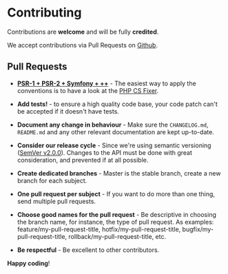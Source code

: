 # Contributing

Contributions are **welcome** and will be fully **credited**.

We accept contributions via Pull Requests on [Github](https://github.com//medunes/medupsert).

## Pull Requests

- **[PSR-1 + PSR-2 + Symfony + ++](https://github.com/medunes/medupsert/blob/master/.php_cs.dist)** - The easiest way to apply the conventions is to have a look at the [PHP CS Fixer](https://github.com/FriendsOfPHP/PHP-CS-Fixer#usage).

- **Add tests!** - to ensure a high quality code base, your code patch can't be accepted if it doesn't have tests.

- **Document any change in behaviour** - Make sure the `CHANGELOG.md`, `README.md` and any other relevant documentation are kept up-to-date.

- **Consider our release cycle** - Since we're using semantic versioning ([SemVer v2.0.0](http://semver.org/)). Changes to the API must be done with great consideration, and prevented if at all possible.

- **Create dedicated branches** - Master is the stable branch, create a new branch for each subject.

- **One pull request per subject** - If you want to do more than one thing, send multiple pull requests.

- **Choose good names for the pull request** - Be descriptive in choosing the branch name, for instance, the type of pull request. As examples: feature/my-pull-request-title, hotfix/my-pull-request-title, bugfix/my-pull-request-title, rollback/my-pull-request-title, etc.

- **Be respectful** - Be excellent to other contributors.

**Happy coding**!